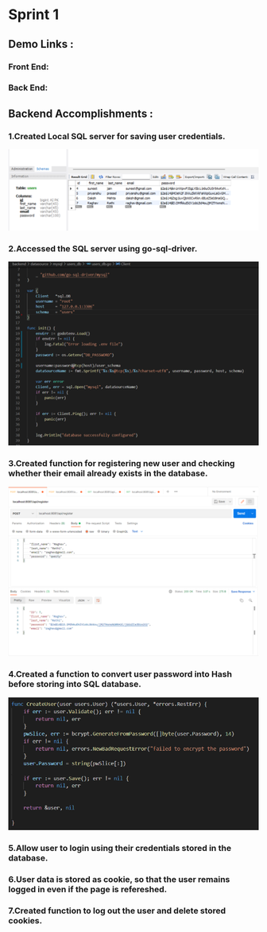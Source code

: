 # Sprint 1 
## **Demo Links :**
  ###  Front End: <br/>
  ###  Back End: <br/>

## Backend Accomplishments :
### 1.Created Local SQL server for saving user credentials. <br/>

![Local SQL server](/assets/Images/sql1.png)

### 2.Accessed the SQL server using go-sql-driver. <br/>

![Register New User](/assets/Images/go-sql.png)

### 3.Created function for registering new user and checking whether their email already exists in the database. <br/>

![Register New User](/assets/Images/postman1.png)

### 4.Created a function to convert user password into Hash before storing into SQL database. <br/>

![Password Encryption](/assets/Images/encrypt-pass.png)

### 5.Allow user to login using their credentials stored in the database. <br/>
### 6.User data is stored as cookie, so that the user remains logged in even if the page is refereshed. <br/>
### 7.Created function to log out the user and delete stored cookies. <br/>





